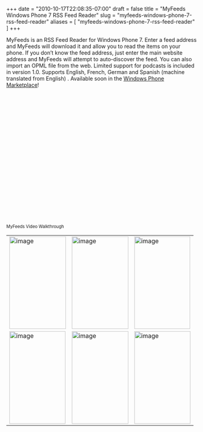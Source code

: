 +++
date = "2010-10-17T22:08:35-07:00"
draft = false
title = "MyFeeds Windows Phone 7 RSS Feed Reader"
slug = "myfeeds-windows-phone-7-rss-feed-reader"
aliases = [
	"myfeeds-windows-phone-7-rss-feed-reader"
]
+++
<p>MyFeeds is an RSS Feed Reader for Windows Phone 7. Enter a feed address and MyFeeds will download it and allow you to read the items on your phone. If you don’t know the feed address, just enter the main website address and MyFeeds will attempt to auto-discover the feed. You can also import an OPML file from the web. Limited support for podcasts is included in version 1.0. Supports English, French, German and Spanish (machine translated from English) . Available soon in the <a href="http://www.microsoft.com/windowsphone/en-us/apps/default.aspx" target="_blank">Windows Phone Marketplace</a>!</p>  <div style="padding-bottom: 0px; margin: 0px; padding-left: 0px; padding-right: 0px; display: inline; float: none; padding-top: 0px" id="scid:5737277B-5D6D-4f48-ABFC-DD9C333F4C5D:9585dcb0-ec68-4632-8e24-f441ceafa924" class="wlWriterEditableSmartContent"><div><object width="425" height="344"><param name="movie" value="http://www.youtube.com/v/npNo0wwC2rw?hl=en&amp;hd=1"></param><embed src="http://www.youtube.com/v/npNo0wwC2rw?hl=en&amp;hd=1" type="application/x-shockwave-flash" width="425" height="344"></embed></object></div><div style="width:425px;clear:both;font-size:.8em">MyFeeds Video Walkthrough</div></div>  <table border="0" cellspacing="0" cellpadding="2" width="400"><tbody>     <tr>       <td valign="top" width="133"><a href="http://markpit.com/blog/image.axd?picture=image.png" rel="lightbox[myfeeds10]"><img style="background-image: none; border-right-width: 0px; margin: ; padding-left: 0px; padding-right: 0px; display: inline; border-top-width: 0px; border-bottom-width: 0px; border-left-width: 0px; padding-top: 0px" title="image" border="0" alt="image" src="http://markpit.com/blog/image.axd?picture=image_thumb.png" width="149" height="244" /></a></td>        <td valign="top" width="133"><a href="http://markpit.com/blog/image.axd?picture=image_1.png" rel="lightbox[myfeeds10]"><img style="background-image: none; border-right-width: 0px; margin: ; padding-left: 0px; padding-right: 0px; display: inline; border-top-width: 0px; border-bottom-width: 0px; border-left-width: 0px; padding-top: 0px" title="image" border="0" alt="image" src="http://markpit.com/blog/image.axd?picture=image_thumb_1.png" width="149" height="244" /></a></td>        <td valign="top" width="133"><a href="http://markpit.com/blog/image.axd?picture=image_2.png" rel="lightbox[myfeeds10]"><img style="background-image: none; border-right-width: 0px; margin: ; padding-left: 0px; padding-right: 0px; display: inline; border-top-width: 0px; border-bottom-width: 0px; border-left-width: 0px; padding-top: 0px" title="image" border="0" alt="image" src="http://markpit.com/blog/image.axd?picture=image_thumb_2.png" width="147" height="244" /></a></td>     </tr>      <tr>       <td valign="top" width="133"><a href="http://markpit.com/blog/image.axd?picture=image_3.png" rel="lightbox[myfeeds10]"><img style="background-image: none; border-right-width: 0px; margin: ; padding-left: 0px; padding-right: 0px; display: inline; border-top-width: 0px; border-bottom-width: 0px; border-left-width: 0px; padding-top: 0px" title="image" border="0" alt="image" src="http://markpit.com/blog/image.axd?picture=image_thumb_3.png" width="148" height="244" /></a></td>        <td valign="top" width="133"><a href="http://markpit.com/blog/image.axd?picture=image_4.png" rel="lightbox[myfeeds10]"><img style="background-image: none; border-right-width: 0px; margin: ; padding-left: 0px; padding-right: 0px; display: inline; border-top-width: 0px; border-bottom-width: 0px; border-left-width: 0px; padding-top: 0px" title="image" border="0" alt="image" src="http://markpit.com/blog/image.axd?picture=image_thumb_4.png" width="149" height="244" /></a></td>        <td valign="top" width="133"><a href="http://markpit.com/blog/image.axd?picture=image_5.png" rel="lightbox[myfeeds10]"><img style="background-image: none; border-right-width: 0px; margin: ; padding-left: 0px; padding-right: 0px; display: inline; border-top-width: 0px; border-bottom-width: 0px; border-left-width: 0px; padding-top: 0px" title="image" border="0" alt="image" src="http://markpit.com/blog/image.axd?picture=image_thumb_5.png" width="148" height="244" /></a></td>     </tr>   </tbody></table>  <div style="visibility: hidden">P3UUKHYQDG5D</div>